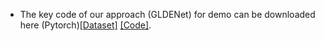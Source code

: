 
- The key code of our approach (GLDENet) for demo can be downloaded here (Pytorch)[[Dataset]](https://xxx) [[Code]](https://github.com/ZhaohuiZhang0809/GLDENet).
